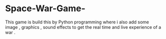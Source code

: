 # Space-War-Game-
This game is build this by Python programming where i also add some image , graphics , sound effects to get the real time and live experience of a war . 
